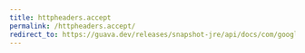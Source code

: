 ```yaml
---
title: httpheaders.accept
permalink: /httpheaders.accept/
redirect_to: https://guava.dev/releases/snapshot-jre/api/docs/com/google/common/net/HttpHeaders.html#ACCEPT
---
```

